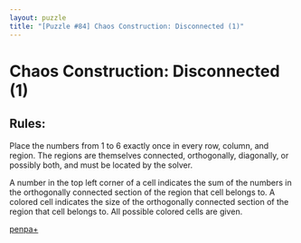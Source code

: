 ```yaml
---
layout: puzzle
title: "[Puzzle #84] Chaos Construction: Disconnected (1)"
---
```


# Chaos Construction: Disconnected (1)

## Rules:

Place the numbers from 1 to 6 exactly once in every row, column, and region. The regions are themselves connected, orthogonally, diagonally, or possibly both, and must be located by the solver.

A number in the top left corner of a cell indicates the sum of the numbers in the orthogonally connected section of the region that cell belongs to. A colored cell indicates the size of the orthogonally connected section of the region that cell belongs to. All possible colored cells are given. 

[penpa+](https://tinyurl.com/2ddqpqxd)
